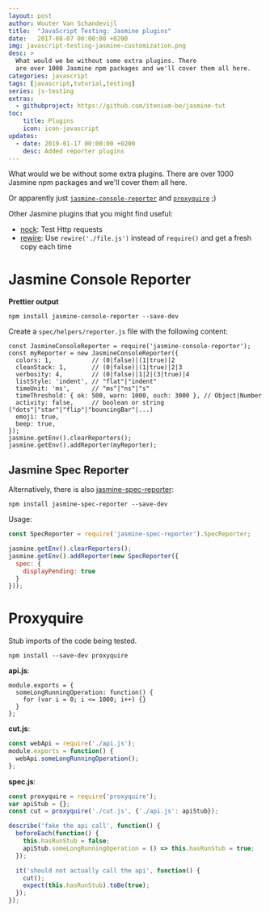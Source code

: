 ```yaml
---
layout: post
author: Wouter Van Schandevijl
title:  "JavaScript Testing: Jasmine plugins"
date:   2017-08-07 00:00:00 +0200
img: javascript-testing-jasmine-customization.png
desc: >
  What would we be without some extra plugins. There
  are over 1000 Jasmine npm packages and we'll cover them all here.
categories: javascript
tags: [javascript,tutorial,testing]
series: js-testing
extras:
  - githubproject: https://github.com/itenium-be/jasmine-tut
toc:
    title: Plugins
    icon: icon-javascript
updates:
  - date: 2019-01-17 00:00:00 +0200
    desc: Added reporter plugins
---
```


What would we be without some extra plugins. There
are over 1000 Jasmine npm packages and we'll cover them all here.


<!--more-->


Or apparently just [`jasmine-console-reporter`][jasmine-console-reporter] and [`proxyquire`][proxyquire] ;)

Other Jasmine plugins that you might find useful:
- [nock][nock]: Test Http requests
- [rewire][rewire]: Use `rewire('./file.js')` instead of `require()` and get a fresh copy each time


# Jasmine Console Reporter

**Prettier output**
```
npm install jasmine-console-reporter --save-dev
```

Create a `spec/helpers/reporter.js` file with the following content:
```
const JasmineConsoleReporter = require('jasmine-console-reporter');
const myReporter = new JasmineConsoleReporter({
  colors: 1,           // (0|false)|(1|true)|2
  cleanStack: 1,       // (0|false)|(1|true)|2|3
  verbosity: 4,        // (0|false)|1|2|(3|true)|4
  listStyle: 'indent', // "flat"|"indent"
  timeUnit: 'ms',      // "ms"|"ns"|"s"
  timeThreshold: { ok: 500, warn: 1000, ouch: 3000 }, // Object|Number
  activity: false,     // boolean or string ("dots"|"star"|"flip"|"bouncingBar"|...)
  emoji: true,
  beep: true,
});
jasmine.getEnv().clearReporters();
jasmine.getEnv().addReporter(myReporter);
```

## Jasmine Spec Reporter

Alternatively, there is also [jasmine-spec-reporter][jasmine-spec-reporter]:  
```
npm install jasmine-spec-reporter --save-dev
```

Usage:  
```js
const SpecReporter = require('jasmine-spec-reporter').SpecReporter;

jasmine.getEnv().clearReporters();
jasmine.getEnv().addReporter(new SpecReporter({
  spec: {
    displayPending: true
  }
}));
```

# Proxyquire

Stub imports of the code being tested.

```
npm install --save-dev proxyquire
```

**api.js**:
```
module.exports = {
  someLongRunningOperation: function() {
    for (var i = 0; i <= 1000; i++) {}
  }
};
```

**cut.js**:
```js
const webApi = require('./api.js');
module.exports = function() {
  webApi.someLongRunningOperation();
};
```

**spec.js**:
```js
const proxyquire = require('proxyquire');
var apiStub = {};
const cut = proxyquire('./cut.js', {'./api.js': apiStub});

describe('fake the api call', function() {
  beforeEach(function() {
    this.hasRunStub = false;
    apiStub.someLongRunningOperation = () => this.hasRunStub = true;
  });

  it('should not actually call the api', function() {
    cut();
    expect(this.hasRunStub).toBe(true);
  });
});
```

[nock]: https://github.com/node-nock/nock
[proxyquire]: https://github.com/thlorenz/proxyquire
[rewire]: https://github.com/jhnns/rewire
[jasmine-spec-reporter]: https://github.com/bcaudan/jasmine-spec-reporter
[jasmine-console-reporter]: https://github.com/bcaudan/jasmine-console-reporter
